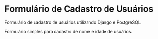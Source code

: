 # Formulário de Cadastro de Usuários 
Formulário de cadastro de usuários utilizando Django e PostgreSQL.

Formulário simples para cadastro de nome e idade de usuários. 
